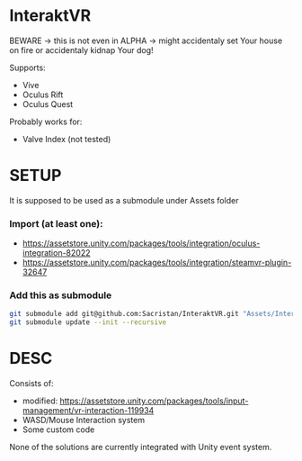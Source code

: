 # InteraktVR
BEWARE -> this is not even in ALPHA -> might accidentaly set Your house on fire or accidentaly kidnap Your dog!

Supports:
* Vive
* Oculus Rift
* Oculus Quest

Probably works for:
* Valve Index (not tested)

# SETUP
It is supposed to be used as a submodule under Assets folder

### Import (at least one):
* https://assetstore.unity.com/packages/tools/integration/oculus-integration-82022
* https://assetstore.unity.com/packages/tools/integration/steamvr-plugin-32647

### Add this as submodule
```bash
git submodule add git@github.com:Sacristan/InteraktVR.git "Assets/InteraktVR"
git submodule update --init --recursive
```

# DESC
Consists of:
* modified: https://assetstore.unity.com/packages/tools/input-management/vr-interaction-119934
* WASD/Mouse Interaction system
* Some custom code 

None of the solutions are currently integrated with Unity event system.
